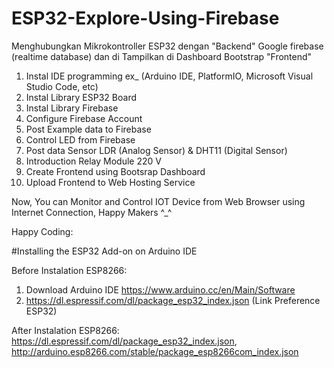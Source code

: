# ESP32-Explore-Using-Firebase
Menghubungkan Mikrokontroller ESP32 dengan "Backend" Google firebase (realtime database) dan di Tampilkan di Dashboard Bootstrap "Frontend"

1. Instal IDE programming ex_ (Arduino IDE, PlatformIO, Microsoft Visual Studio Code, etc)
2. Instal Library ESP32 Board 
3. Instal Library Firebase
4. Configure Firebase Account 
5. Post Example data to Firebase
6. Control LED from Firebase 
7. Post data Sensor LDR (Analog Sensor) & DHT11 (Digital Sensor)
8. Introduction Relay Module 220 V
9. Create Frontend using Bootsrap Dashboard
10. Upload Frontend to Web Hosting Service

Now, You can Monitor and Control IOT Device from Web Browser using Internet Connection, Happy Makers ^_^
  
Happy Coding:


#Installing the ESP32 Add-on on Arduino IDE

Before Instalation ESP8266:
1. Download Arduino IDE https://www.arduino.cc/en/Main/Software
2. https://dl.espressif.com/dl/package_esp32_index.json  (Link Preference ESP32)

After Instalation ESP8266:
https://dl.espressif.com/dl/package_esp32_index.json, http://arduino.esp8266.com/stable/package_esp8266com_index.json
